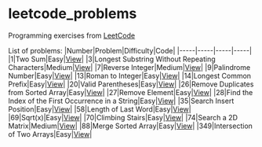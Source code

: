 # leetcode_problems
Programming exercises from [LeetCode](https://leetcode.com/problemset/)

List of problems:
|Number|Problem|Difficulty|Code|
|-----|-----|-----|-----|
|1|Two Sum|Easy|[View](https://github.com/LucasGPrudente/leetcode_problems/tree/main/0001_two_sum)|
|3|Longest Substring Without Repeating Characters|Medium|[View](https://github.com/LucasGPrudente/leetcode_problems/tree/main/0003_longest_substring_without_repeating_characters)|
|7|Reverse Integer|Medium|[View](https://github.com/LucasGPrudente/leetcode_problems/tree/main/0007_reverse_integer)|
|9|Palindrome Number|Easy|[View](https://github.com/LucasGPrudente/leetcode_problems/tree/main/0009_palindrome_number)|
|13|Roman to Integer|Easy|[View](https://github.com/LucasGPrudente/leetcode_problems/tree/main/0013_roman_to_integer)|
|14|Longest Common Prefix|Easy|[View](https://github.com/LucasGPrudente/leetcode_problems/tree/main/0014_longest_common_prefix)|
|20|Valid Parentheses|Easy|[View](https://github.com/LucasGPrudente/leetcode_problems/tree/main/0020_valid_parentheses)|
|26|Remove Duplicates from Sorted Array|Easy|[View](https://github.com/LucasGPrudente/leetcode_problems/tree/main/0026_remove_duplicates_from_sorted_array)|
|27|Remove Element|Easy|[View](https://github.com/LucasGPrudente/leetcode_problems/tree/main/0027_remove_element)|
|28|Find the Index of the First Occurrence in a String|Easy|[View](https://github.com/LucasGPrudente/leetcode_problems/tree/main/0028_find_the_index_of_the_first_occurrence_in_a_string)|
|35|Search Insert Position|Easy|[View](https://github.com/LucasGPrudente/leetcode_problems/tree/main/0035_search_insert_position)|
|58|Length of Last Word|Easy|[View](https://github.com/LucasGPrudente/leetcode_problems/tree/main/0058_length_of_last_word)|
|69|Sqrt(x)|Easy|[View](https://github.com/LucasGPrudente/leetcode_problems/tree/main/0069_sqrtx)|
|70|Climbing Stairs|Easy|[View](https://github.com/LucasGPrudente/leetcode_problems/tree/main/0070_climbing_stairs)|
|74|Search a 2D Matrix|Medium|[View](https://github.com/LucasGPrudente/leetcode_problems/tree/main/0074_search_a_2d_matrix)|
|88|Merge Sorted Array|Easy|[View](https://github.com/LucasGPrudente/leetcode_problems/tree/main/0088_merge_sorted_array)|
|349|Intersection of Two Arrays|Easy|[View](https://github.com/LucasGPrudente/leetcode_problems/tree/main/0349_intersection_of_two_arrays)|
